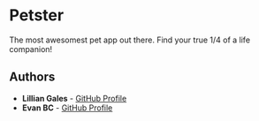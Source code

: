 # Petster
The most awesomest pet app out there. Find your true 1/4 of a life companion!

## Authors

* **Lillian Gales** - [GitHub Profile](https://github.com/lillielise)
* **Evan BC** - [GitHub Profile](https://github.com/EvanBC1)

